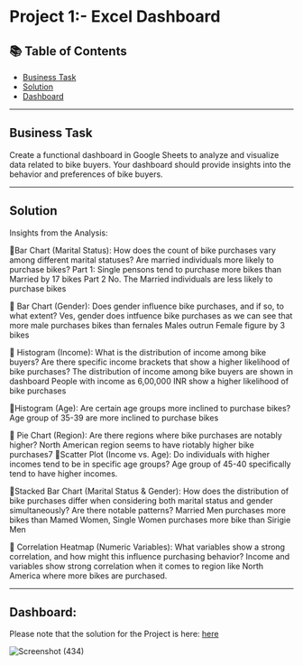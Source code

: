 # Project 1:- Excel Dashboard
## 📚 Table of Contents
- [Business Task](#business-task)
- [Solution](#solution)
- [Dashboard](#dashboard)

***

## Business Task
Create a functional dashboard in Google Sheets to analyze and visualize data related to bike buyers. Your dashboard should provide insights into the behavior and preferences of bike buyers.
***

## Solution
Insights from the Analysis:

Bar Chart (Marital Status):
How does the count of bike purchases vary among different marital statuses? Are married individuals more likely to purchase bikes?
Part 1: Single pensons tend to purchase more bikes than Married by 17 bikes
Part 2 No. The Married individuals are less likely to purchase bikes

 Bar Chart (Gender):
Does gender influence bike purchases, and if so, to what extent?
Ves, gender does intfuence bike purchases as we can see that more male purchases bikes than fernales Males outrun Female figure by 3 bikes

 Histogram (Income):
What is the distribution of income among bike buyers? Are there specific income brackets that show a higher likelihood of bike purchases?
The distribution of income among bike buyers are shown in dashboard People with income as 6,00,000 INR show a higher likelihood of bike purchases

Histogram (Age):
Are certain age groups more inclined to purchase bikes?
Age group of 35-39 are more inclined to purchase bikes

  Pie Chart (Region):
Are there regions where bike purchases are notably higher?
North American region seems to have riotably higher bike purchases7 
Scatter Plot (Income vs. Age):
Do individuals with higher incomes tend to be in specific age groups?
Age group of 45-40 specifically tend to have higher incomes.

Stacked Bar Chart (Marital Status & Gender):
How does the distribution of bike purchases differ when considering both marital status and gender simultaneously? Are there notable patterns?
Married Men purchases more bikes than Mamed Women, Single Women purchases more bike than Sirigie Men

 Correlation Heatmap (Numeric Variables):
What variables show a strong correlation, and how might this influence purchasing behavior?
Income and variables show strong correlation when it comes to region like North America where more bikes are purchased.

***
## Dashboard:
Please note that the solution for the Project is here: [here](https://docs.google.com/spreadsheets/d/1rwvpJPQUQsXfROwjD26ykRWgOdwOqvj3dhl7Ow0T4AQ/edit#gid=1533418178)

 ![Screenshot (434)](https://github.com/radhika456/Prepinsta-Winter-Internship---Data-Analytics/assets/101452661/af9ab810-8db9-4a96-8ff0-d04da34e9331)

